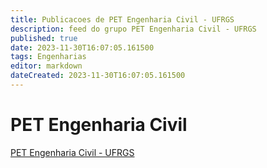 ```yaml
---
title: Publicacoes de PET Engenharia Civil - UFRGS
description: feed do grupo PET Engenharia Civil - UFRGS
published: true
date: 2023-11-30T16:07:05.161500
tags: Engenharias
editor: markdown
dateCreated: 2023-11-30T16:07:05.161500
---
```


# PET Engenharia Civil
[PET Engenharia Civil - UFRGS](/grupo/48PETEngenhariaCivilUFRGS.md)